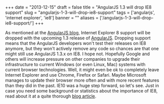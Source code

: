 
+++
date = "2013-12-15"
draft = false
title = "AngularJS 1.3 will drop IE8 support"
slug = "angularjs-1-3-will-drop-ie8-support"
tags = ['angularjs', 'internet explorer', 'ie8']
banner = ""
aliases = ['/angularjs-1-3-will-drop-ie8-support/']
+++

As mentioned at the [AngularJS blog](http://blog.angularjs.org/2013/12/angularjs-13-new-release-approaches.html), Internet Explorer 8 support will be dropped with the upcoming 1.3 release of [AngularJS](http://angularjs.org/). Dropping support means that the AngularJS developers won't test their releases on IE8 anymore, but they won't actively remove any code so chances are that one might still use AngularJS 1.3.x on IE8.
I hope not. Hopefully Google and others will increase pressure on other companies to upgrade their infrastructure to current Windows (or even Linux, Mac) systems with current browser technologies.
Well, it might even be ok to completely leave Internet Explorer and use Chrome, Firefox or Safari. Maybe Microsoft manages to update their browser more often and with more recent features than they did in the past. IE10 was a huge step forward, so let's see.
Just in case you need some background or statistics about the importance of IE8, read about it at a quite thorough [blog article](http://www.troyhunt.com/2013/01/the-impending-crisis-that-is-windows-xp.html).


